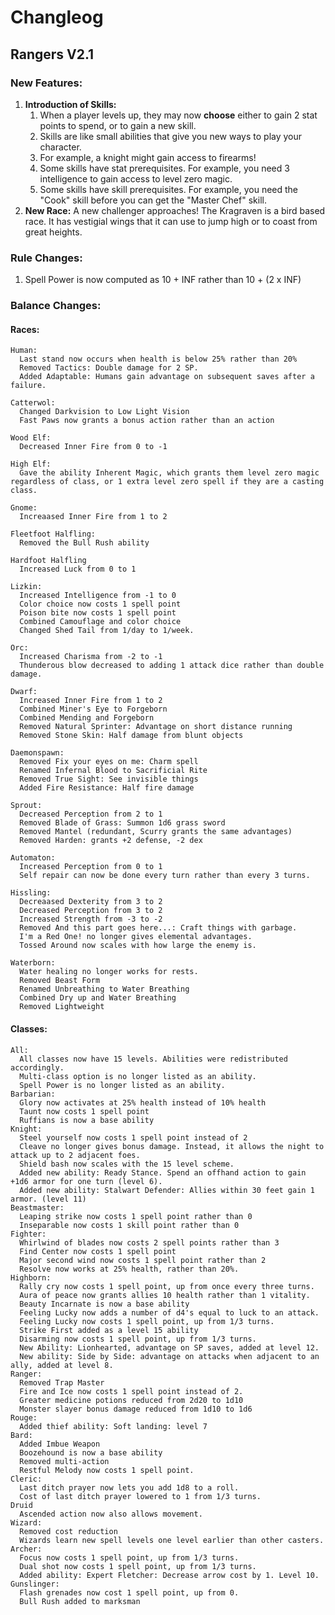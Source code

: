 # Changleog
## Rangers V2.1

### New Features:
1. __Introduction of Skills:__
    1. When a player levels up, they may now __choose__ either to gain 2 stat points to spend, or to gain a new skill.
    2. Skills are like small abilities that give you new ways to play your character.
    3. For example, a knight might gain access to firearms!
    4. Some skills have stat prerequisites. For example, you need 3 intelligence to gain access to level zero magic.
    5. Some skills have skill prerequisites. For example, you need the "Cook" skill before you can get the "Master Chef" skill.
2. __New Race:__
    A new challenger approaches! The Kragraven is a bird based race. It has vestigial wings that it can use to jump high or to coast from great heights.

### Rule Changes:
1. Spell Power is now computed as 10 + INF rather than 10 + (2 x INF)

### Balance Changes:
#### Races:
    Human:
      Last stand now occurs when health is below 25% rather than 20%
      Removed Tactics: Double damage for 2 SP.
      Added Adaptable: Humans gain advantage on subsequent saves after a failure.

    Catterwol:
      Changed Darkvision to Low Light Vision
      Fast Paws now grants a bonus action rather than an action

    Wood Elf:
      Decreased Inner Fire from 0 to -1

    High Elf:
      Gave the ability Inherent Magic, which grants them level zero magic regardless of class, or 1 extra level zero spell if they are a casting class.

    Gnome:
      Increaased Inner Fire from 1 to 2

    Fleetfoot Halfling:
      Removed the Bull Rush ability

    Hardfoot Halfling
      Increased Luck from 0 to 1

    Lizkin:
      Increased Intelligence from -1 to 0
      Color choice now costs 1 spell point
      Poison bite now costs 1 spell point
      Combined Camouflage and color choice
      Changed Shed Tail from 1/day to 1/week.

    Orc:
      Increased Charisma from -2 to -1
      Thunderous blow decreased to adding 1 attack dice rather than double damage.

    Dwarf:
      Increased Inner Fire from 1 to 2
      Combined Miner's Eye to Forgeborn
      Combined Mending and Forgeborn
      Removed Natural Sprinter: Advantage on short distance running
      Removed Stone Skin: Half damage from blunt objects

    Daemonspawn:
      Removed Fix your eyes on me: Charm spell
      Renamed Infernal Blood to Sacrificial Rite
      Removed True Sight: See invisible things
      Added Fire Resistance: Half fire damage

    Sprout:
      Decreased Perception from 2 to 1
      Removed Blade of Grass: Summon 1d6 grass sword
      Removed Mantel (redundant, Scurry grants the same advantages)
      Removed Harden: grants +2 defense, -2 dex

    Automaton:
      Increased Perception from 0 to 1
      Self repair can now be done every turn rather than every 3 turns.

    Hissling:
      Decreaased Dexterity from 3 to 2
      Decreased Perception from 3 to 2
      Increased Strength from -3 to -2
      Removed And this part goes here...: Craft things with garbage.
      I'm a Red One! no longer gives elemental advantages.
      Tossed Around now scales with how large the enemy is.

    Waterborn:
      Water healing no longer works for rests.
      Removed Beast Form
      Renamed Unbreathing to Water Breathing
      Combined Dry up and Water Breathing
      Removed Lightweight
#### Classes:
    All:
      All classes now have 15 levels. Abilities were redistributed accordingly.
      Multi-class option is no longer listed as an ability.
      Spell Power is no longer listed as an ability.
    Barbarian:
      Glory now activates at 25% health instead of 10% health
      Taunt now costs 1 spell point
      Ruffians is now a base ability
    Knight:
      Steel yourself now costs 1 spell point instead of 2
      Cleave no longer gives bonus damage. Instead, it allows the night to attack up to 2 adjacent foes.
      Shield bash now scales with the 15 level scheme.
      Added new ability: Ready Stance. Spend an offhand action to gain +1d6 armor for one turn (level 6).
      Added new ability: Stalwart Defender: Allies within 30 feet gain 1 armor. (level 11)
    Beastmaster:
      Leaping strike now costs 1 spell point rather than 0
      Inseparable now costs 1 skill point rather than 0
    Fighter:
      Whirlwind of blades now costs 2 spell points rather than 3
      Find Center now costs 1 spell point
      Major second wind now costs 1 spell point rather than 2
      Resolve now works at 25% health, rather than 20%.
    Highborn:
      Rally cry now costs 1 spell point, up from once every three turns.
      Aura of peace now grants allies 10 health rather than 1 vitality.
      Beauty Incarnate is now a base ability
      Feeling Lucky now adds a number of d4's equal to luck to an attack.
      Feeling Lucky now costs 1 spell point, up from 1/3 turns.
      Strike First added as a level 15 ability
      Disarming now costs 1 spell point, up from 1/3 turns.
      New Ability: Lionhearted, advantage on SP saves, added at level 12.
      New ability: Side by Side: advantage on attacks when adjacent to an ally, added at level 8.
    Ranger:
      Removed Trap Master
      Fire and Ice now costs 1 spell point instead of 2.
      Greater medicine potions reduced from 2d20 to 1d10
      Monster slayer bonus damage reduced from 1d10 to 1d6
    Rouge:
      Added thief ability: Soft landing: level 7
    Bard:
      Added Imbue Weapon
      Boozehound is now a base ability
      Removed multi-action
      Restful Melody now costs 1 spell point.
    Cleric:
      Last ditch prayer now lets you add 1d8 to a roll.
      Cost of last ditch prayer lowered to 1 from 1/3 turns.
    Druid
      Ascended action now also allows movement.
    Wizard:
      Removed cost reduction
      Wizards learn new spell levels one level earlier than other casters.
    Archer:
      Focus now costs 1 spell point, up from 1/3 turns.
      Dual shot now costs 1 spell point, up from 1/3 turns.
      Added ability: Expert Fletcher: Decrease arrow cost by 1. Level 10.
    Gunslinger:
      Flash grenades now cost 1 spell point, up from 0.
      Bull Rush added to marksman
